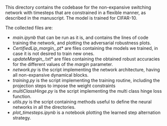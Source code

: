 This directory contains the codebase for the non-expansive switching network with timesteps that are constrained in a flexible manner, as described in the manuscript. The model is trained for CIFAR-10.

The collected files are:
- *main.ipynb* that can be run as it is, and contains the lines of code training the network, and plotting the adversarial robustness plots.
- *CertifiedLip_margin_*.pt* are files containing the models we trained, in case it is not desired to train new ones.
- *updateMargin_*.txt* are files containing the obtained robust accuracies for the different values of the *margin* parameter.
- *network.py* is the script implementing the network architecture, having all non-expansive dynamical blocks.
- *training.py* is the script implementing the training routine, including the projection steps to impose the weight constraints
- *multiClassHinge.py* is the script implementing the multi class hinge loss function.
- *utils.py* is the script containing methods useful to define the neural networks in all the directories. 
- *plot_timesteps.ipynb* is a notebook plotting the learned step alternation strategy.